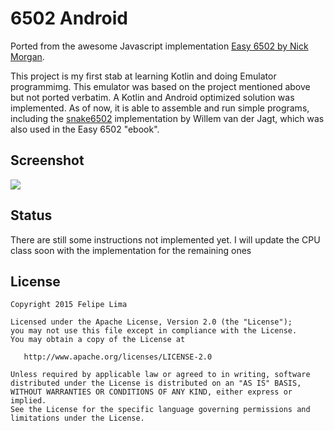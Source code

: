 # 6502 Android

Ported from the awesome Javascript implementation [Easy 6502 by Nick Morgan](http://skilldrick.github.io/easy6502/).

This project is my first stab at learning Kotlin and doing Emulator programmimg. This emulator was
based on the project mentioned above but not ported verbatim. A Kotlin and Android optimized
solution was implemented. As of now, it is able to assemble and run simple programs, including
the [snake6502](https://gist.github.com/wkjagt/9043907) implementation by Willem van der Jagt, which
was also used in the Easy 6502 "ebook".

## Screenshot

![](https://raw.githubusercontent.com/felipecsl/6502Android/master/screenshot.png)

## Status

There are still some instructions not implemented yet. I will update the CPU class soon with the
implementation for the remaining ones

## License

```
Copyright 2015 Felipe Lima

Licensed under the Apache License, Version 2.0 (the "License");
you may not use this file except in compliance with the License.
You may obtain a copy of the License at

   http://www.apache.org/licenses/LICENSE-2.0

Unless required by applicable law or agreed to in writing, software
distributed under the License is distributed on an "AS IS" BASIS,
WITHOUT WARRANTIES OR CONDITIONS OF ANY KIND, either express or implied.
See the License for the specific language governing permissions and
limitations under the License.
```